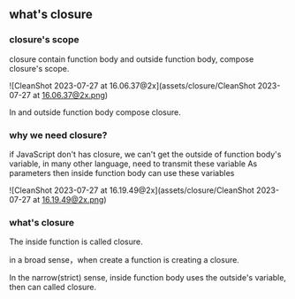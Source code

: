 ## what's closure

### closure's scope

closure contain function body and outside function body, compose closure's scope.

![CleanShot 2023-07-27 at 16.06.37@2x](assets/closure/CleanShot 2023-07-27 at 16.06.37@2x.png)

In and outside function body compose closure.

### why we need closure?

if JavaScript don't has closure, we can't get the outside of function body's variable, in many other language, need to transmit these variable As parameters then inside function body can use these variables

![CleanShot 2023-07-27 at 16.19.49@2x](assets/closure/CleanShot 2023-07-27 at 16.19.49@2x.png)

### what's closure

The inside function is called closure.

in a broad sense，when create a function is creating a closure.

In the narrow(strict) sense, inside function body uses the outside's variable, then can called closure.